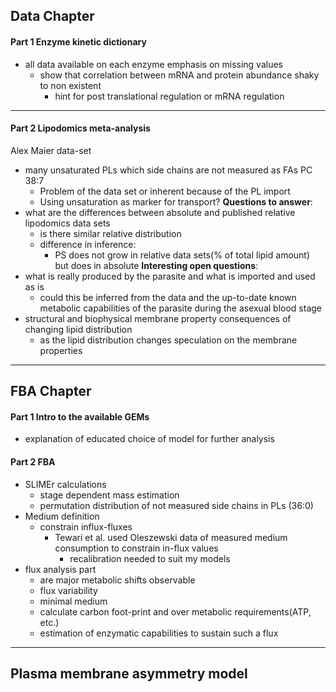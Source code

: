 ## Data Chapter
#### Part 1 Enzyme kinetic dictionary
- all data available on each enzyme emphasis on missing values
	- show that correlation between mRNA and protein abundance shaky to non existent 
		- hint for post translational regulation or mRNA regulation
------------------------------------------
#### Part 2 Lipodomics meta-analysis 
Alex Maier data-set
- many unsaturated PLs which side chains are not measured as FAs PC 38:7
	- Problem of the data set or inherent because of the PL import
	- Using unsaturation as marker for transport? 
**Questions to answer**:
- what are the differences between absolute and published relative lipodomics data sets
	- is there similar relative distribution
	- difference in inference:
		- PS does not grow in relative data sets(% of total lipid amount) but does in absolute
**Interesting open questions**:
- what is really produced by the parasite and what is imported and used as is
	- could this be inferred from the data and the up-to-date known metabolic capabilities of the parasite during the asexual blood stage
- structural and biophysical membrane property consequences of changing lipid distribution
	- as the lipid distribution changes speculation on the membrane properties
-----------------------------------------------
## FBA Chapter

#### Part 1 Intro to the available GEMs
- explanation of educated choice of model for further analysis
#### Part 2 FBA
- SLIMEr calculations
	- stage dependent mass estimation
	- permutation distribution of not measured side chains in PLs (36:0)
- Medium definition
	- constrain influx-fluxes 
		- Tewari et al. used Oleszewski data of measured medium consumption to constrain in-flux values 
			- recalibration needed to suit my models
- flux analysis part
	- are major metabolic shifts observable
	- flux variability
	- minimal medium
	- calculate carbon foot-print and over metabolic requirements(ATP, etc.)
	- estimation of enzymatic capabilities to sustain such a flux
--------------------------------------------------
## Plasma membrane asymmetry model

